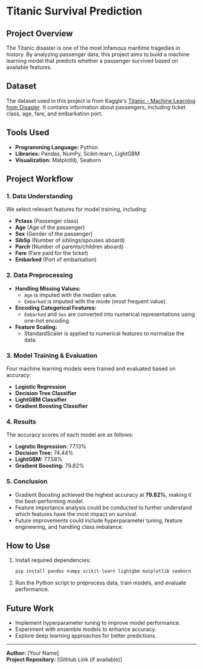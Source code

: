 # Titanic Survival Prediction

## **Project Overview**
The Titanic disaster is one of the most infamous maritime tragedies in history. By analyzing passenger data, this project aims to build a machine learning model that predicts whether a passenger survived based on available features.

## **Dataset**
The dataset used in this project is from Kaggle's [Titanic - Machine Learning from Disaster](https://www.kaggle.com/c/titanic/data?select=train.csv). It contains information about passengers, including ticket class, age, fare, and embarkation port.

## **Tools Used**
- **Programming Language:** Python
- **Libraries:** Pandas, NumPy, Scikit-learn, LightGBM
- **Visualization:** Matplotlib, Seaborn

## **Project Workflow**
### **1. Data Understanding**
We select relevant features for model training, including:
- **Pclass** (Passenger class)
- **Age** (Age of the passenger)
- **Sex** (Gender of the passenger)
- **SibSp** (Number of siblings/spouses aboard)
- **Parch** (Number of parents/children aboard)
- **Fare** (Fare paid for the ticket)
- **Embarked** (Port of embarkation)

### **2. Data Preprocessing**
- **Handling Missing Values:**
  - `Age` is imputed with the median value.
  - `Embarked` is imputed with the mode (most frequent value).
- **Encoding Categorical Features:**
  - `Embarked` and `Sex` are converted into numerical representations using one-hot encoding.
- **Feature Scaling:**
  - StandardScaler is applied to numerical features to normalize the data.

### **3. Model Training & Evaluation**
Four machine learning models were trained and evaluated based on accuracy:
- **Logistic Regression**
- **Decision Tree Classifier**
- **LightGBM Classifier**
- **Gradient Boosting Classifier**

### **4. Results**
The accuracy scores of each model are as follows:
- **Logistic Regression:** 77.13%
- **Decision Tree:** 74.44%
- **LightGBM:** 77.58%
- **Gradient Boosting:** 79.82%

### **5. Conclusion**
- Gradient Boosting achieved the highest accuracy at **79.82%**, making it the best-performing model.
- Feature importance analysis could be conducted to further understand which features have the most impact on survival.
- Future improvements could include hyperparameter tuning, feature engineering, and handling class imbalance.

## **How to Use**
1. Install required dependencies:
   ```bash
   pip install pandas numpy scikit-learn lightgbm matplotlib seaborn
   ```
2. Run the Python script to preprocess data, train models, and evaluate performance.

## **Future Work**
- Implement hyperparameter tuning to improve model performance.
- Experiment with ensemble models to enhance accuracy.
- Explore deep learning approaches for better predictions.

---
**Author:** [Your Name]  
**Project Repository:** [GitHub Link (if available)]


